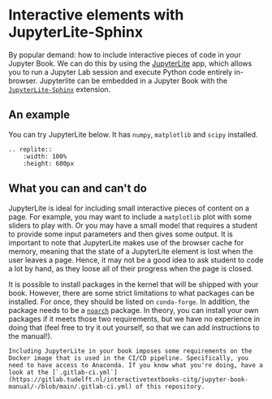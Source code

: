 # Interactive elements with JupyterLite-Sphinx

By popular demand: how to include interactive pieces of code in your Jupyter Book. We can do this by using the [JupyterLite](https://github.com/jupyterlite) app, which allows you to run a Jupyter Lab session and execute Python code entirely in-browser. Jupyterlite can be embedded in a Jupyter Book with the [`JupyterLite-Sphinx`](https://github.com/jupyterlite/jupyterlite-sphinx) extension.

## An example

You can try JupyterLite below. It has `numpy`, `matplotlib` and `scipy` installed.

```{eval-rst}
.. replite::
    :width: 100%
    :height: 600px
```

## What you can and can't do

JupyterLite is ideal for including small interactive pieces of content on a page. For example, you may want to include a `matplotlib` plot with some sliders to play with. Or you may have a small model that requires a student to provide some input parameters and then gives some output. It is important to note that JupyterLite makes use of the browser cache for memory, meaning that the state of a JupyterLite element is lost when the user leaves a page. Hence, it may not be a good idea to ask student to code a lot by hand, as they loose all of their progress when the page is closed. 

It is possible to install packages in the kernel that will be shipped with your book. However, there are some strict limitations to what packages can be installed. For once, they should be listed on `conda-forge`. In addition, the package needs to be a [`noarch`](https://docs.conda.io/projects/conda/en/latest/user-guide/concepts/packages.html#noarch-packages) package. In theory, you can install your own packages if it meets those two requirements, but we have no experience in doing that (feel free to try it out yourself, so that we can add instructions to the manual!).

```{warning}
Including JupyterLite in your book imposes some requirements on the Docker image that is used in the CI/CD pipeline. Specifically, you need to have access to Anaconda. If you know what you're doing, have a look at the [`.gitlab-ci.yml`](https://gitlab.tudelft.nl/interactivetextbooks-citg/jupyter-book-manual/-/blob/main/.gitlab-ci.yml) of this repository.
```